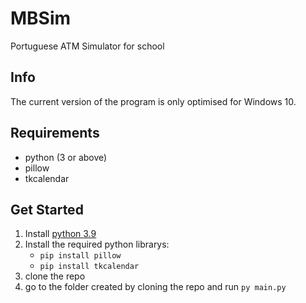 # MBSim

Portuguese ATM Simulator for school

## Info

The current version of the program is only optimised for Windows 10.

## Requirements

- python (3 or above)
- pillow
- tkcalendar

## Get Started

1. Install [python 3.9](https://www.python.org/ftp/python/3.9.1/python-3.9.1-amd64.exe)
1. Install the required python librarys:
    - `pip install pillow`
    - `pip install tkcalendar`
1. clone the repo
1. go to the folder created by cloning the repo and run `py main.py`
